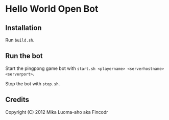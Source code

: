 # Hello World Open Bot

## Installation

Run `build.sh`.

## Run the bot

Start the pingpong game bot with `start.sh <playername> <serverhostname>
<serverport>`.

Stop the bot with `stop.sh`.

## Credits

Copyright (C) 2012 Mika Luoma-aho aka Fincodr
